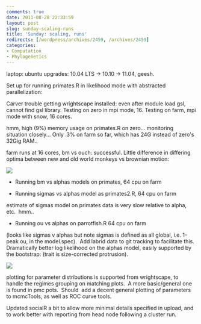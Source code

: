 ```yaml
---
comments: true
date: 2011-08-28 22:33:59
layout: post
slug: sunday-scaling-runs
title: 'Sunday: scaling, runs'
redirects: [/wordpress/archives/2459, /archives/2459]
categories:
- Computation
- Phylogenetics
---
```


laptop: ubuntu upgrades: 10.04 LTS -> 10.10 -> 11.04, geesh.

Set up for running primates.R in likelihood mode with abstracted parallelization:

Carver trouble getting wrightscape installed: even after module load gsl, cannot find gsl library. Testing on zero in mpi mode, 16. Testing on farm, mpi mode with snow, 16 cores.

hmm, high (9%) memory usage on primates.R on zero... monitoring situation closely... Only .3% on farm so far, which has 24G instead of zero's 32Gig RAM..

farm runs at 16 cores, bm vs ouch: successful. Little difference in differing optima between new and old world monkeys vs brownian motion:

![]( http://farm7.staticflickr.com/6186/6091130793_5ed3f89e87_o.png )




	
  * Running bm vs alphas models on primates, 64 cpu on farm

	
  * Running sigmas vs alphas model as primates2.R, 64 cpu on farm


estimate of sigmas model on primates data is very slow relative to alpha, etc.  hmm..

	
  * Running ou vs alphas on parrotfish.R 64 cpu on farm


(looks like sigmas v alphas but note sigmas is defined as all global, i.e. 1-peak ou, in the model.spec).  Add labrid data to git tracking to facilitate this.  Dramatically better log likelihood on the alphas model, easily supported by the bootstrap: (trait is size-corrected protrusion).

![]( http://farm7.staticflickr.com/6186/6091578813_d7793634c6_o.png )


plotting for parameter distributions is supported from wrightscape, to handle the regimes grouping on matching plots.  A more basic/general one is found in pmc pots.  Should  add a decent general plotting of parameters to mcmcTools, as well as ROC curve tools.

Updated socialR a bit to allow more minimal details specified in upload, and to work better with reporting from head node following a cluster run.
